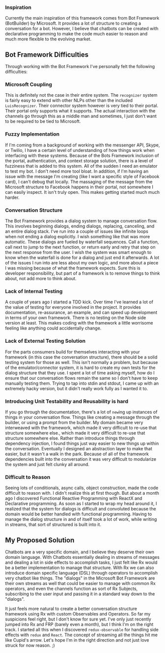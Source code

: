### Inspiration

Currently the main inspiration of this framework comes from Bot Framework
(BotBuilder) by Microsoft. It provides a lot of structure to creating a
conversation for a bot. However, I believe that chatbots can be created with
declarative programming to make the code much easier to reason and much more
flexible to the evolving market.


## Bot Framework Difficulties

Through working with the Bot Framework I've personally felt the following
difficulties:


### Microsoft Coupling

This is definitely not the case in their entire system. The `recognizer` system
is fairly easy to extend with other NLPs other than the included
`LuisRecognizer`. Their connector system however is very tied to their portal.
Their portal only supports what it supports. The actual interaction with the
channels go through this as a middle man and sometimes, I just don't want to be
required to be tied to Microsoft.


### Fuzzy Implementation

If I'm coming from a background of working with the messenger API, Skype, or
Twilio, I have a certain level of understanding of how things work when
interfacing with these systems. Because of the Bots Framework inclusion of the
portal, authentication, and context storage solution, there is a level of
fuzziness that is added to this system. All of the sudden I need an emulator to
test my bot. I don't need more tool bloat. In addition, if I'm having an issue
with the message I'm creating (like I want a specific style of Facebook card), I
can't debug that locally. The massaging of the message from the Microsoft
structure to Facebook happens in their portal, not somewhere I can easily
inspect. It isn't truly open. This makes getting started much much harder.


### Conversation Structure

The Bot Framework provides a dialog system to manage conversation flow. This
involves beginning dialogs, ending dialogs, replacing, canceling, and an entire
dialog stack. I've run into a couple of issues like infinite loops when not
ending a dialog explicitly. I wish something like that was more automatic. These
dialogs are fueled by waterfall sequences. Call a function, call next to jump to
the next function, or return early and retry that step on the next response from
the user. I wish the system was smart enough to know when the waterfall is done
for a dialog and just end it afterwards. A lot of the issues I run into are less
about my own logic, and more about a piece I was missing because of what the
framework expects. Sure this is developer responsibility, but part of a
framework is to remove things to think about, not add more to think about.


### Lack of Internal Testing

A couple of years ago I started a TDD kick. Over time I've learned a lot of the
value of testing for everyone involved in the project. It provides
documentation, re-assurance, an example, and can speed up development in terms
of your own framework. There is no testing on the Node side version at least.
This makes coding with the framework a little worrisome feeling like anything
could accidentally change.


### Lack of External Testing Solution

For the parts consumers build for themselves interacting with your framework (in
this case the conversation structure), there should be a solid testing system
for those as well. This isn't normally a problem, but because of the
emulator/connector system, it is hard to create my own tests for the dialog
structure that they use. I spent a lot of time asking myself, how do I ensure
that our conversation flows remain the same so I don't have to keep manually
testing them. Trying to tap into stdin and stdout, I came up with an extremely
hacky version, but it didn't really work fully as I wanted it to.


### Introducing Unit Testability and Reusability is hard

If you go through the documentation, there's a lot of `new`ing up instances of
things in your conversation flow. Things like creating a message through the
builder, or using a prompt from the builder. My domain became very interweaved
with the framework, which made it very difficult to re-use that structure
somewhere else., which made it very difficult to re-use that structure somewhere
else. Rather than introduce things through dependency injection, I found things
just way easier to new things up within the conversation. Eventually I designed
an abstraction layer to make that easier, but it wasn't a walk in the park.
Because of all of the framework dependencies built into the conversation it was
very difficult to modularize the system and just felt clunky all around.


### Difficult to Reason

Seeing lots of conditionals, async calls, object construction, made the code
difficult to reason with. I didn't realize this at first though. But about a
month ago I discovered Functional Reactive Programming with ReactX and
Declarative programming. As soon as I started to wrap my head around it, I
realized that the system for dialogs is difficult and convoluted because the
domain would be better handled with functional programming. Having to manage the
dialog structure in and of itself took a lot of work, while writing in streams,
that sort of structured is built into it.


## My Proposed Solution

Chatbots are a very specific domain, and I believe they deserve their own domain
language. With Chatbots essentially dealing in streams of messages and dealing a
lot in side effects to accomplish tasks, I just felt like Rx would be a better
implementation to manage that structure. With Rx we can also introduce domain
specific language (DSL) through operators to accomplish very chatbot like
things. The "dialogs" in the Microsoft Bot Framework are their own streams as
well that could be easier to manage with common Rx operators, and even the
channels function as sort of Rx Subjects, subscribing to the user input and
passing it in a standard way down to the "dialogs".

It just feels more natural to create a better conversation structure framework
using Rx with custom Observables and Operators. So far my suspicions feel right,
but I don't know for sure yet. I've only just recently jumped into Rx and FRP
(barely even a month), but I think I'm on the right track. I started all this
when I discovered `redux-observable` for handling side effects with `redux` and
`React`. The concept of streaming all the things hit me like Cupid's arrow.
Let's hope I'm in the right direction and not just love struck for now reason.
;)
